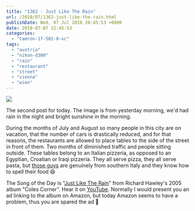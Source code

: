 ```yaml
---
title: "1362 - Just Like The Rain"
url: /2010/07/1362-just-like-the-rain.html
publishDate: Wed, 07 Jul 2010 20:45:53 +0000
date: 2010-07-07 22:45:53
categories: 
  - "tamron-17-502-8-vc"
tags: 
  - "austria"
  - "nikon-d300"
  - "rain"
  - "restaurant"
  - "street"
  - "vienna"
  - "wien"
---
```

<a target="_blank" href="https://d25zfm9zpd7gm5.cloudfront.net/1200x1200/2010/20100706_081329_ps.jpg"><img src="https://d25zfm9zpd7gm5.cloudfront.net/0600x0600/2010/20100706_081329_ps.jpg" /></a>

The second post for today. The image is from yesterday morning, we'd had rain in the night and bright sunshine in the morning. 

During the months of July and August so many people in this city are on vacation, that the number of cars is drastically reduced, and for that reasons, the restaurants are allowed to place tables to the side of the street in front of them. Two months of diminished traffic and people sitting outside. These tables belong to an Italian pizzeria, as opposed to an Egyptian, Croatian or Iraqi pizzeria. They all serve pizza, they all serve pasta, but <a href="http://www.iterroni.at/video1.htm?ml=5&mlt=system&tmpl=component">those guys</a> are genuinely from southern Italy and they know how to spell their food 😄

The Song of the Day is "<a target="_blank" href="http://www.lyricsmode.com/lyrics/r/richard_hawley/just_like_the_rain.html">Just Like The Rain</a>" from Richard Hawley's 2005 album "Coles Corner". Hear it on <a target="_blank" href="http://www.youtube.com/watch?v=9CwkKDYbVIw">YouTube</a>. Normally I would present you an ad linking to the album on Amazon, but today Amazon seems to have a problem, thus you are spared the ad 🙂

